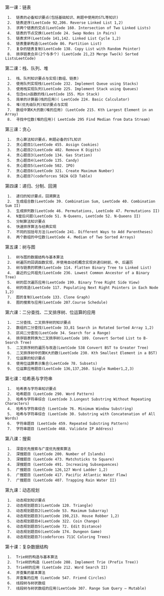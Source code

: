 
第一课：链表
 
     1.  链表的必备知识要点(包括基础知识、刷题中使用的STL等知识)
     2.  链表逆序(LeetCode 92,206. Reverse Linked List 1,2)
     3.  求两个链表的交点(LeetCode 160. Intersection of Two Linked Lists)
     4.  链表的节点交换(LeetCode 24. Swap Nodes in Pairs)
     5.  链表求环(LeetCode 141,142. Linked List Cycle 1,2)
     6.  链表重新构造(LeetCode 86. Partition List) 
     7.  复杂的链表复制(LeetCode 138. Copy List with Random Pointer)
     8.  排序链表合并(2个与多个) (LeetCode 21,23 Merge Two(k) Sorted ListsLeetCode)
 
第二课：栈、队列、堆
 
     1.  栈、队列知识要点与实现(数组、链表)
     2.  使用队列实现栈(LeetCode 232. Implement Queue using Stacks)
     3.  使用栈实现队列(LeetCode 225. Implement Stack using Queues)
     4.  包含min函数的栈(LeetCode 155. Min Stack)
     5.  简单的计算器(栈的应用)( LeetCode 224. Basic Calculator)
     6.  堆(优先级队列)知识要点与实现
     7.  数组中第K大的数(堆的应用) (LeetCode 215. Kth Largest Element in an Array)
     8.  寻找中位数(堆的应用)( LeetCode 295 Find Median from Data Stream)
 
第三课：贪心
 
     1.  贪心算法知识要点，刷题必备的STL知识
     2.  贪心题目1(LeetCode 455. Assign Cookies)
     3.  贪心题目2(LeetCode 402. Remove K Digits)
     4.  贪心题目3(LeetCode 134. Gas Station)
     5.  贪心题目4(LeetCode 135. Candy)
     6.  贪心题目5(LeetCode 502. IPO)
     7.  贪心题目6(LeetCode 321. Create Maximum Number)
     8.  贪心题目7(codeforces 582A GCD Table)
 
第四课：递归、分制、回溯
 
     1.  递归的知识要点，回溯算法
     2.  生成组合数(LeetCode 39. Combination Sum, LeetCode 40. Combination Sum II)
     3.  生成排列数(LeetCode 46. Permutations, LeetCode 47. Permutations II)
     4.  N皇后问题(LeetCode 51. N-Queens, LeetCode 52. N-Queens II)
     5.  分制算法知识要点
     6.  快速排序算法与经典实现
     7.  不同的加括号方法(LeetCode 241. Different Ways to Add Parentheses)
     8.  两个数组的中位数(LeetCode 4. Median of Two Sorted Arrays)
 
第五课：树与图
 
     1.  树与图的数据结构与基本算法
     2.  树遍历的回调函数实现，并使用自动机概念实现非递归树前、中、后遍历
     3.  树与链表的转换(LeetCode 114. Flatten Binary Tree to Linked List)
     4.  最近的公共祖先(LeetCode 236. Lowest Common Ancestor of a Binary Tree)
     5.  树的层次遍历应用(LeetCode 199. Binary Tree Right Side View)
     6.  树的改造(LeetCode 117. Populating Next Right Pointers in Each Node 1,2)
     7.  图的复制(LeetCode 133. Clone Graph)
     8.  图的搜索与应用(LeetCode 207.Course Schedule)
 
第六课：二分查找、二叉排序树、位运算的应用
 
     1.  二分查找、二叉排序树的知识要点
     2.  数组的二分查找(LeetCode 33,81 Search in Rotated Sorted Array 1,2)
     3.  区间二分查找(LeetCode 34. Search for a Range)
     4.  排序链表转换为二叉排序树(LeetCode 109. Convert Sorted List to B- Search Tree)
     5.  二叉排序树的遍历与改造(LeetCode 538 Convert BST to Greater Tree)
     6.  二叉排序树中的第K大的数(LeetCode 230. Kth Smallest Element in a BST)
     7.  位运算的知识要点
     8.  使用位运算表示集合(LeetCode 78. Subsets)
     9.  位运算应用题目(LeetCode 136,137,260. Single Number1,2,3)
 
第七课：哈希表与字符串
 
     1.  哈希表与字符串知识要点
     2.  哈希题目 (LeetCode 290. Word Pattern)
     3.  哈希与字符串综合 (LeetCode 3.Longest Substring Without Repeating Characters)
     4.  哈希与字符串综合 (LeetCode 76. Minimum Window Substring)
     5.  哈希与字符串综合 (LeetCode 30. Substring with Concatenation of All Words)
     6.  字符串题目 (LeetCode 459. Repeated Substring Pattern)
     7.  字符串题目 (LeetCode 468. Validate IP Address)
 
第八课：搜索
 
     1.  深度优先搜索与广度优先搜索算法
     2.  深搜题目 (LeetCode 200. Number of Islands)
     3.  深搜题目 (LeetCode 473. Matchsticks to Square)
     4.  深搜题目 (LeetCode 491. Increasing Subsequences)
     5.  广搜题目 (LeetCode 126,127 Word Ladder 1,2)
     6.  广搜题目 (LeetCode 417. Pacific Atlantic Water Flow)
     7.  广搜题目 (LeetCode 407. Trapping Rain Water II)
 
第九课：动态规划
 
     1.  动态规划知识要点
     2.  动态规划题目1(LeetCode 120. Triangle)
     3.  动态规划题目2(LeetCode 53. Maximum Subarray)
     4.  动态规划题目3(LeetCode 198,213. House Robber 1,2)
     5.  动态规划题目4(LeetCode 322. Coin Change)
     6.  动态规划题目5(LeetCode 72. Edit Distance)
     7.  动态规划题目6(LeetCode 174. Dungeon Game)
     8.  动态规划题目7(codeforces 711C Coloring Trees)
 
第十课：复杂数据结构
 
     1.  Trie树的构造与基本算法
     2.  Trie树的构造 (LeetCode 208. Implement Trie (Prefix Tree))
     3.  Trie树的应用 (LeetCode 212. Word Search II)
     4.  并查集的基本算法
     5.  并查集的应用 (LeetCode 547. Friend Circles)
     6.  线段树与树状数组
     7.  线段树与树状数组的应用(LeetCode 307. Range Sum Query – Mutable)

